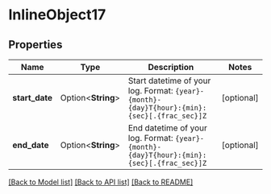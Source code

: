 # InlineObject17

## Properties

Name | Type | Description | Notes
------------ | ------------- | ------------- | -------------
**start_date** | Option<**String**> | Start datetime of your log. Format: `{year}-{month}-{day}T{hour}:{min}:{sec}[.{frac_sec}]Z` | [optional]
**end_date** | Option<**String**> | End datetime of your log. Format: `{year}-{month}-{day}T{hour}:{min}:{sec}[.{frac_sec}]Z` | [optional]

[[Back to Model list]](../README.md#documentation-for-models) [[Back to API list]](../README.md#documentation-for-api-endpoints) [[Back to README]](../README.md)


